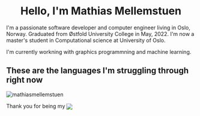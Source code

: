 <h1 align="center">Hello, I'm Mathias Mellemstuen</h1>
<p>I'm a passionate software developer and computer engineer living in Oslo, Norway. Graduated from Østfold University College in May, 2022. I'm now a master's student in Computational science at University of Oslo.</p>
<p>I'm currently workning with graphics programmning and machine learning.</p>


<h2>These are the languages I'm struggling through right now</h2>
<img align="center" src="https://github-readme-stats.vercel.app/api/top-langs?username=mathiasmellemstuen&show_icons=true&locale=en&layout=compact&theme=tokyonight" alt="mathiasmellemstuen" />


<p>Thank you for being my <img align="center" src="https://visitor-badge.laobi.icu/badge?page_id=mathiasmellemstuen.mathiasmellemstuen"></p>
